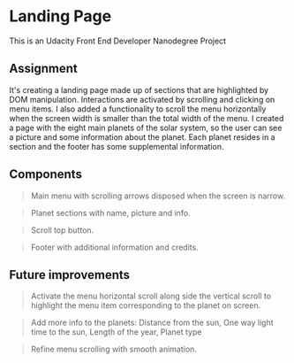 # Landing Page

This is an Udacity Front End Developer Nanodegree Project

## Assignment

It's creating a landing page made up of sections that are highlighted by DOM manipulation. Interactions are activated by scrolling and clicking on menu items. I also added a functionality to scroll the menu horizontally when the screen width is smaller than the total width of the menu. I created a page with the eight main planets of the solar system, so the user can see a picture and some information about the planet. Each planet resides in a section and the footer has some supplemental information.

## Components

> Main menu with scrolling arrows disposed when the screen is narrow.

> Planet sections with name, picture and info.

> Scroll top button.

> Footer with additional information and credits.

## Future improvements

> Activate the menu horizontal scroll along side the vertical scroll to highlight the menu item corresponding to the planet on screen.

> Add more info to the planets: Distance from the sun, One way light time to the sun, Length of the year, Planet type

> Refine menu scrolling with smooth animation.

